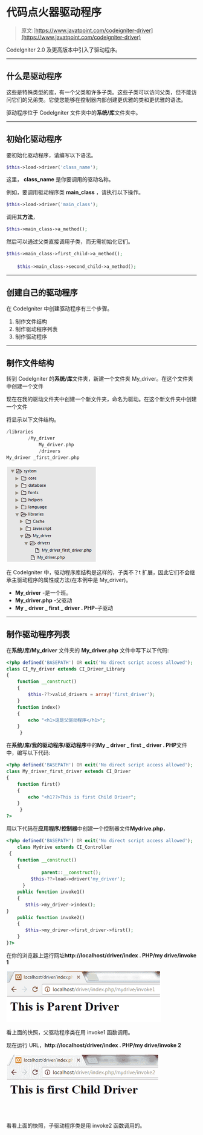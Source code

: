 # 代码点火器驱动程序

> 原文:[https://www.javatpoint.com/codeigniter-driver](https://www.javatpoint.com/codeigniter-driver)

CodeIgniter 2.0 及更高版本中引入了驱动程序。

* * *

## 什么是驱动程序

这些是特殊类型的库，有一个父类和许多子类。这些子类可以访问父类，但不能访问它们的兄弟类。它使您能够在控制器内部创建更优雅的类和更优雅的语法。

驱动程序位于 CodeIgniter 文件夹中的**系统/库**文件夹中。

* * *

## 初始化驱动程序

要初始化驱动程序，请编写以下语法。

```php
$this->load->driver('class_name');

```

这里， **class_name** 是你要调用的驱动名称。

例如，要调用驱动程序类 **main_class** ，请执行以下操作。

```php
$this->load->driver('main_class');

```

调用其**方法**，

```php
$this->main_class->a_method();

```

然后可以通过父类直接调用子类，而无需初始化它们。

```php
$this->main_class->first_child->a_method();

	$this->main_class->second_child->a_method();

```

* * *

## 创建自己的驱动程序

在 CodeIgniter 中创建驱动程序有三个步骤。

1.  制作文件结构
2.  制作驱动程序列表
3.  制作驱动程序

* * *

## 制作文件结构

转到 CodeIgniter 的**系统/库**文件夹，新建一个文件夹 My_driver。在这个文件夹中创建一个文件

现在在我的驱动文件夹中创建一个新文件夹，命名为驱动。在这个新文件夹中创建一个文件

将显示以下文件结构。

```php
/libraries
		/My_driver
			My_driver.php
			/drivers
My_driver _first_driver.php

```

![Codeigniter Driver 1](img/5745c4e301a45e0e79c445556fd7b8ca.png)

在 CodeIgniter 中，驱动程序库结构是这样的，子类不？t 扩展，因此它们不会继承主驱动程序的属性或方法(在本例中是 My_driver)。

*   **My_driver** -是一个班。
*   **My_driver.php** -父驱动
*   **My _ driver _ first _ driver . PHP**-子驱动

* * *

## 制作驱动程序列表

在**系统/库/My_driver** 文件夹的 **My_driver.php** 文件中写下以下代码:

```php
<?php defined('BASEPATH') OR exit('No direct script access allowed');
class CI_My_driver extends CI_Driver_Library
{
	function __construct()
	{
		$this-??>valid_drivers = array('first_driver');
	}
	function index()
	{
		echo "<h1>这是父驱动程序</h1>";
	}
     }

```

在**系统/库/我的驱动程序/驱动程序**中的**My _ driver _ first _ driver . PHP**文件中，编写以下代码:

```php
<?php defined('BASEPATH') OR exit('No direct script access allowed');
class My_driver_first_driver extends CI_Driver
{
	function first()
	{
		echo "<h1??>This is first Child Driver";
	}
     }
?>

```

用以下代码在**应用程序/控制器**中创建一个控制器文件**Mydrive.php**，

```php
<?php defined('BASEPATH') OR exit('No direct script access allowed');
 	class Mydrive extends CI_Controller
 {
 	function __construct()
    {
    		 parent::__construct();
 		 $this-??>load->driver('my_driver');
  	  }
 	public function invoke1()
	{
	   $this->my_driver->index();
}
	public function invoke2()
	{	  
	   $this->my_driver->first_driver->first();
	}
}?>

```

在你的浏览器上运行网址**http://localhost/driver/index . PHP/my drive/invoke 1**

![Codeigniter Driver 2](img/5884ac4dcb4421ac5fbdce7f74504f63.png)

看上面的快照，父驱动程序类在用 invoke1 函数调用。

现在运行 URL，**http://localhost/driver/index . PHP/my drive/invoke 2**

![Codeigniter Driver 3](img/e265775ba9d61c91f6e028f58424a28c.png)

看看上面的快照，子驱动程序类是用 invoke2 函数调用的。